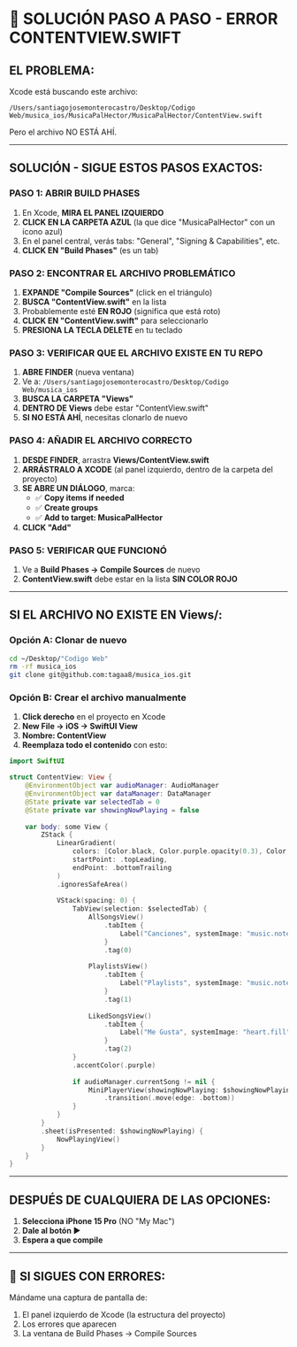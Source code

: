 # 🚨 SOLUCIÓN PASO A PASO - ERROR CONTENTVIEW.SWIFT

## EL PROBLEMA:
Xcode está buscando este archivo:
```
/Users/santiagojosemonterocastro/Desktop/Codigo Web/musica_ios/MusicaPalHector/MusicaPalHector/ContentView.swift
```
Pero el archivo NO ESTÁ AHÍ.

---

## SOLUCIÓN - SIGUE ESTOS PASOS EXACTOS:

### PASO 1: ABRIR BUILD PHASES
1. En Xcode, **MIRA EL PANEL IZQUIERDO**
2. **CLICK EN LA CARPETA AZUL** (la que dice "MusicaPalHector" con un ícono azul)
3. En el panel central, verás tabs: "General", "Signing & Capabilities", etc.
4. **CLICK EN "Build Phases"** (es un tab)

### PASO 2: ENCONTRAR EL ARCHIVO PROBLEMÁTICO
1. **EXPANDE "Compile Sources"** (click en el triángulo)
2. **BUSCA "ContentView.swift"** en la lista
3. Probablemente esté **EN ROJO** (significa que está roto)
4. **CLICK EN "ContentView.swift"** para seleccionarlo
5. **PRESIONA LA TECLA DELETE** en tu teclado

### PASO 3: VERIFICAR QUE EL ARCHIVO EXISTE EN TU REPO
1. **ABRE FINDER** (nueva ventana)
2. Ve a: `/Users/santiagojosemonterocastro/Desktop/Codigo Web/musica_ios`
3. **BUSCA LA CARPETA "Views"**
4. **DENTRO DE Views** debe estar "ContentView.swift"
5. **SI NO ESTÁ AHÍ**, necesitas clonarlo de nuevo

### PASO 4: AÑADIR EL ARCHIVO CORRECTO
1. **DESDE FINDER**, arrastra **Views/ContentView.swift** 
2. **ARRÁSTRALO A XCODE** (al panel izquierdo, dentro de la carpeta del proyecto)
3. **SE ABRE UN DIÁLOGO**, marca:
   - ✅ **Copy items if needed**
   - ✅ **Create groups**  
   - ✅ **Add to target: MusicaPalHector**
4. **CLICK "Add"**

### PASO 5: VERIFICAR QUE FUNCIONÓ
1. Ve a **Build Phases → Compile Sources** de nuevo
2. **ContentView.swift** debe estar en la lista **SIN COLOR ROJO**

---

## SI EL ARCHIVO NO EXISTE EN Views/:

### Opción A: Clonar de nuevo
```bash
cd ~/Desktop/"Codigo Web"
rm -rf musica_ios
git clone git@github.com:tagaa8/musica_ios.git
```

### Opción B: Crear el archivo manualmente
1. **Click derecho** en el proyecto en Xcode
2. **New File → iOS → SwiftUI View**
3. **Nombre: ContentView**
4. **Reemplaza todo el contenido** con esto:

```swift
import SwiftUI

struct ContentView: View {
    @EnvironmentObject var audioManager: AudioManager
    @EnvironmentObject var dataManager: DataManager
    @State private var selectedTab = 0
    @State private var showingNowPlaying = false
    
    var body: some View {
        ZStack {
            LinearGradient(
                colors: [Color.black, Color.purple.opacity(0.3), Color.black],
                startPoint: .topLeading,
                endPoint: .bottomTrailing
            )
            .ignoresSafeArea()
            
            VStack(spacing: 0) {
                TabView(selection: $selectedTab) {
                    AllSongsView()
                        .tabItem {
                            Label("Canciones", systemImage: "music.note")
                        }
                        .tag(0)
                    
                    PlaylistsView()
                        .tabItem {
                            Label("Playlists", systemImage: "music.note.list")
                        }
                        .tag(1)
                    
                    LikedSongsView()
                        .tabItem {
                            Label("Me Gusta", systemImage: "heart.fill")
                        }
                        .tag(2)
                }
                .accentColor(.purple)
                
                if audioManager.currentSong != nil {
                    MiniPlayerView(showingNowPlaying: $showingNowPlaying)
                        .transition(.move(edge: .bottom))
                }
            }
        }
        .sheet(isPresented: $showingNowPlaying) {
            NowPlayingView()
        }
    }
}
```

---

## DESPUÉS DE CUALQUIERA DE LAS OPCIONES:
1. **Selecciona iPhone 15 Pro** (NO "My Mac")
2. **Dale al botón ▶️**
3. **Espera a que compile**

---

## 📱 SI SIGUES CON ERRORES:
Mándame una captura de pantalla de:
1. El panel izquierdo de Xcode (la estructura del proyecto)
2. Los errores que aparecen
3. La ventana de Build Phases → Compile Sources